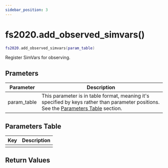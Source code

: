 ```yaml
---
sidebar_position: 3
---
```


# fs2020.add_observed_simvars()
```lua
fs2020.add_observed_simvars(param_table)
```
Register SimVars for observing.


## Prameters
|Parameter|Description|
|-|-|
|param_table|This parameter is in table format, meaning it's specified by keys rather than parameter positions. See the [Parameters Table](#parameters-table) section.|


## Parameters Table
|Key|Description|
|-|-|
| | |


## Return Values
